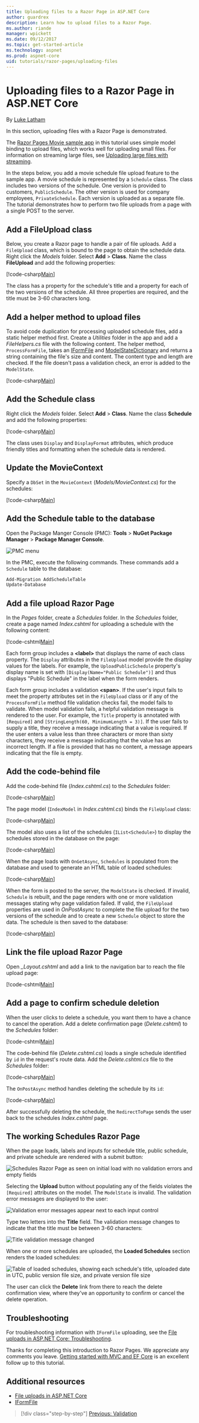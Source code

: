 ```yaml
---
title: Uploading files to a Razor Page in ASP.NET Core
author: guardrex
description: Learn how to upload files to a Razor Page.
ms.author: riande
manager: wpickett
ms.date: 09/12/2017
ms.topic: get-started-article
ms.technology: aspnet
ms.prod: aspnet-core
uid: tutorials/razor-pages/uploading-files
---
```

# Uploading files to a Razor Page in ASP.NET Core

By [Luke Latham](https://github.com/guardrex)

In this section, uploading files with a Razor Page is demonstrated.

The [Razor Pages Movie sample app](https://github.com/aspnet/Docs/tree/master/aspnetcore/tutorials/razor-pages/razor-pages-start/sample/RazorPagesMovie) in this tutorial uses simple model binding to upload files, which works well for uploading small files. For information on streaming large files, see [Uploading large files with streaming](xref:mvc/models/file-uploads#uploading-large-files-with-streaming).

In the steps below, you add a movie schedule file upload feature to the sample app. A movie schedule is represented by a `Schedule` class. The class includes two versions of the schedule. One version is provided to customers, `PublicSchedule`. The other version is used for company employees, `PrivateSchedule`. Each version is uploaded as a separate file. The tutorial demonstrates how to perform two file uploads from a page with a single POST to the server.

## Add a FileUpload class

Below, you create a Razor page to handle a pair of file uploads. Add a `FileUpload` class, which is bound to the page to obtain the schedule data. Right click the *Models* folder. Select **Add** > **Class**. Name the class **FileUpload** and add the following properties:

[!code-csharp[Main](razor-pages-start/sample/RazorPagesMovie/Models/FileUpload.cs)]

The class has a property for the schedule's title and a property for each of the two versions of the schedule. All three properties are required, and the title must be 3-60 characters long.

## Add a helper method to upload files

To avoid code duplication for processing uploaded schedule files, add a static helper method first. Create a *Utilities* folder in the app and add a *FileHelpers.cs* file with the following content. The helper method, `ProcessFormFile`, takes an [IFormFile](/dotnet/api/microsoft.aspnetcore.http.iformfile) and [ModelStateDictionary](/api/microsoft.aspnetcore.mvc.modelbinding.modelstatedictionary) and returns a string containing the file's size and content. The content type and length are checked. If the file doesn't pass a validation check, an error is added to the `ModelState`.

[!code-csharp[Main](razor-pages-start/sample/RazorPagesMovie/Utilities/FileHelpers.cs)]

## Add the Schedule class

Right click the *Models* folder. Select **Add** > **Class**. Name the class **Schedule** and add the following properties:

[!code-csharp[Main](razor-pages-start/sample/RazorPagesMovie/Models/Schedule.cs)]

The class uses `Display` and `DisplayFormat` attributes, which produce friendly titles and formatting when the schedule data is rendered.

## Update the MovieContext

Specify a `DbSet` in the `MovieContext` (*Models/MovieContext.cs*) for the schedules:

[!code-csharp[Main](razor-pages-start/sample/RazorPagesMovie/Models/MovieContext.cs?highlight=13)]

## Add the Schedule table to the database

Open the Package Manger Console (PMC): **Tools** > **NuGet Package Manager** > **Package Manager Console**.

![PMC menu](../first-mvc-app/adding-model/_static/pmc.png)

In the PMC, execute the following commands. These commands add a `Schedule` table to the database:

```powershell
Add-Migration AddScheduleTable
Update-Database
```

## Add a file upload Razor Page

In the *Pages* folder, create a *Schedules* folder. In the *Schedules* folder, create a page named *Index.cshtml* for uploading a schedule with the following content:

[!code-cshtml[Main](razor-pages-start/sample/RazorPagesMovie/Pages/Schedules/Index.cshtml)]

Each form group includes a **\<label>** that displays the name of each class property. The `Display` attributes in the `FileUpload` model provide the display values for the labels. For example, the `UploadPublicSchedule` property's display name is set with `[Display(Name="Public Schedule")]` and thus displays "Public Schedule" in the label when the form renders.

Each form group includes a validation **\<span>**. If the user's input fails to meet the property attributes set in the `FileUpload` class or if any of the `ProcessFormFile` method file validation checks fail, the model fails to validate. When model validation fails, a helpful validation message is rendered to the user. For example, the `Title` property is annotated with `[Required]` and `[StringLength(60, MinimumLength = 3)]`. If the user fails to supply a title, they receive a message indicating that a value is required. If the user enters a value less than three characters or more than sixty characters, they receive a message indicating that the value has an incorrect length. If a file is provided that has no content, a message appears indicating that the file is empty.

## Add the code-behind file

Add the code-behind file (*Index.cshtml.cs*) to the *Schedules* folder:

[!code-csharp[Main](razor-pages-start/sample/RazorPagesMovie/Pages/Schedules/Index.cshtml.cs)]

The page model (`IndexModel` in *Index.cshtml.cs*) binds the `FileUpload` class:

[!code-csharp[Main](razor-pages-start/snapshot_sample/RazorPagesMovie/Pages/Schedules/Index.cshtml.cs?name=snippet1)]

The model also uses a list of the schedules (`IList<Schedule>`) to display the schedules stored in the database on the page:

[!code-csharp[Main](razor-pages-start/snapshot_sample/RazorPagesMovie/Pages/Schedules/Index.cshtml.cs?name=snippet2)]

When the page loads with `OnGetAsync`, `Schedules` is populated from the database and used to generate an HTML table of loaded schedules:

[!code-csharp[Main](razor-pages-start/snapshot_sample/RazorPagesMovie/Pages/Schedules/Index.cshtml.cs?name=snippet3)]

When the form is posted to the server, the `ModelState` is checked. If invalid, `Schedule` is rebuilt, and the page renders with one or more validation messages stating why page validation failed. If valid, the `FileUpload` properties are used in *OnPostAsync* to complete the file upload for the two versions of the schedule and to create a new `Schedule` object to store the data. The schedule is then saved to the database:

[!code-csharp[Main](razor-pages-start/snapshot_sample/RazorPagesMovie/Pages/Schedules/Index.cshtml.cs?name=snippet4)]

## Link the file upload Razor Page

Open *_Layout.cshtml* and add a link to the navigation bar to reach the file upload page:

[!code-cshtml[Main](razor-pages-start/sample/RazorPagesMovie/Pages/_Layout.cshtml?range=31-38&highlight=4)]

## Add a page to confirm schedule deletion

When the user clicks to delete a schedule, you want them to have a chance to cancel the operation. Add a delete confirmation page (*Delete.cshtml*) to the *Schedules* folder:

[!code-cshtml[Main](razor-pages-start/sample/RazorPagesMovie/Pages/Schedules/Delete.cshtml)]

The code-behind file (*Delete.cshtml.cs*) loads a single schedule identified by `id` in the request's route data. Add the *Delete.cshtml.cs* file to the *Schedules* folder:

[!code-csharp[Main](razor-pages-start/sample/RazorPagesMovie/Pages/Schedules/Delete.cshtml.cs)]

The `OnPostAsync` method handles deleting the schedule by its `id`:

[!code-csharp[Main](razor-pages-start/snapshot_sample/RazorPagesMovie/Pages/Schedules/Delete.cshtml.cs?name=snippet1&highlight=8,12-13)]

After successfully deleting the schedule, the `RedirectToPage` sends the user back to the schedules *Index.cshtml* page.

## The working Schedules Razor Page

When the page loads, labels and inputs for schedule title, public schedule, and private schedule are rendered with a submit button:

![Schedules Razor Page as seen on initial load with no validation errors and empty fields](uploading-files/_static/browser1.png)

Selecting the **Upload** button without populating any of the fields violates the `[Required]` attributes on the model. The `ModelState` is invalid. The validation error messages are displayed to the user:

![Validation error messages appear next to each input control](uploading-files/_static/browser2.png)

Type two letters into the **Title** field. The validation message changes to indicate that the title must be between 3-60 characters:

![Title validation message changed](uploading-files/_static/browser3.png)

When one or more schedules are uploaded, the **Loaded Schedules** section renders the loaded schedules:

![Table of loaded schedules, showing each schedule's title, uploaded date in UTC, public version file size, and private version file size](uploading-files/_static/browser4.png)

The user can click the **Delete** link from there to reach the delete confirmation view, where they've an opportunity to confirm or cancel the delete operation.

## Troubleshooting

For troubleshooting information with `IFormFile` uploading, see the [File uploads in ASP.NET Core: Troubleshooting](xref:mvc/models/file-uploads#troubleshooting).

Thanks for completing this introduction to Razor Pages. We appreciate any comments you leave. [Getting started with MVC and EF Core](xref:data/ef-mvc/intro) is an excellent follow up to this tutorial.

## Additional resources

* [File uploads in ASP.NET Core](xref:mvc/models/file-uploads)
* [IFormFile](/dotnet/api/microsoft.aspnetcore.http.iformfile)

>[!div class="step-by-step"]
[Previous: Validation](xref:tutorials/razor-pages/validation)
